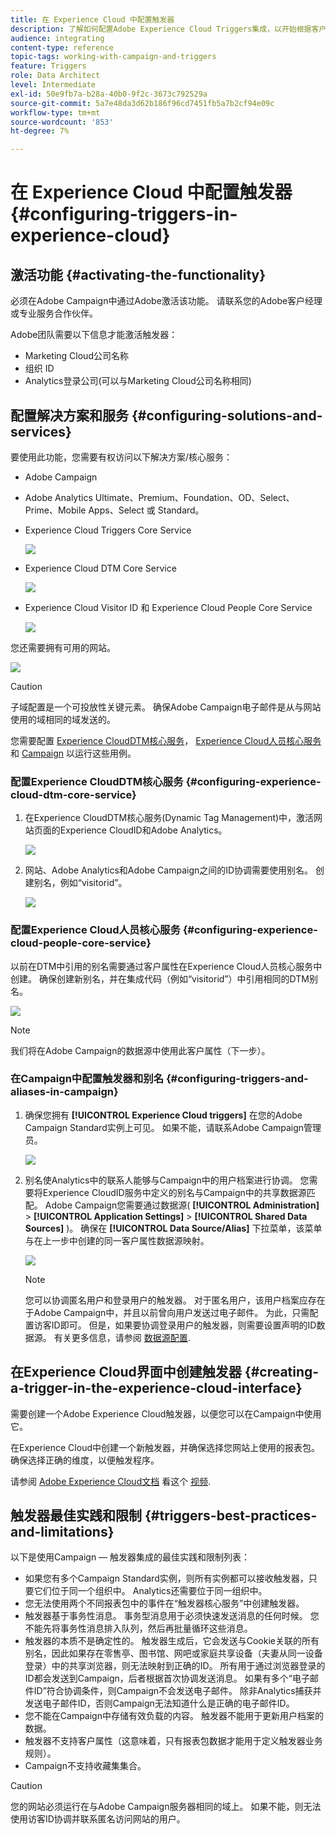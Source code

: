 ```yaml
---
title: 在 Experience Cloud 中配置触发器
description: 了解如何配置Adobe Experience Cloud Triggers集成，以开始根据客户以往的行为向客户发送个性化投放。
audience: integrating
content-type: reference
topic-tags: working-with-campaign-and-triggers
feature: Triggers
role: Data Architect
level: Intermediate
exl-id: 50e9fb7a-b28a-40b0-9f2c-3673c792529a
source-git-commit: 5a7e48da3d62b186f96cd7451fb5a7b2cf94e09c
workflow-type: tm+mt
source-wordcount: '853'
ht-degree: 7%

---
```


# 在 Experience Cloud 中配置触发器{#configuring-triggers-in-experience-cloud}

## 激活功能 {#activating-the-functionality}

必须在Adobe Campaign中通过Adobe激活该功能。 请联系您的Adobe客户经理或专业服务合作伙伴。

Adobe团队需要以下信息才能激活触发器：

* Marketing Cloud公司名称
* 组织 ID
* Analytics登录公司(可以与Marketing Cloud公司名称相同)

## 配置解决方案和服务 {#configuring-solutions-and-services}

要使用此功能，您需要有权访问以下解决方案/核心服务：

* Adobe Campaign
* Adobe Analytics Ultimate、Premium、Foundation、OD、Select、Prime、Mobile Apps、Select 或 Standard。
* Experience Cloud Triggers Core Service

   ![](assets/trigger_uc_prereq_1.png)

* Experience Cloud DTM Core Service

   ![](assets/trigger_uc_prereq_2.png)

* Experience Cloud Visitor ID 和 Experience Cloud People Core Service

   ![](assets/trigger_uc_prereq_3.png)

您还需要拥有可用的网站。

![](assets/trigger_uc_prereq_4.png)

>[!CAUTION]
>
>子域配置是一个可投放性关键元素。 确保Adobe Campaign电子邮件是从与网站使用的域相同的域发送的。

您需要配置 [Experience CloudDTM核心服务](#configuring-experience-cloud-dtm-core-service)， [Experience Cloud人员核心服务](#configuring-experience-cloud-people-core-service) 和 [Campaign](#configuring-triggers-and-aliases-in-campaign) 以运行这些用例。

### 配置Experience CloudDTM核心服务 {#configuring-experience-cloud-dtm-core-service}

1. 在Experience CloudDTM核心服务(Dynamic Tag Management)中，激活网站页面的Experience CloudID和Adobe Analytics。

   ![](assets/trigger_uc_conf_1.png)

1. 网站、Adobe Analytics和Adobe Campaign之间的ID协调需要使用别名。 创建别名，例如“visitorid”。

   ![](assets/trigger_uc_conf_2.png)

### 配置Experience Cloud人员核心服务 {#configuring-experience-cloud-people-core-service}

以前在DTM中引用的别名需要通过客户属性在Experience Cloud人员核心服务中创建。 确保创建新别名，并在集成代码（例如“visitorid”）中引用相同的DTM别名。

![](assets/trigger_uc_conf_3.png)

>[!NOTE]
>
>我们将在Adobe Campaign的数据源中使用此客户属性（下一步）。

### 在Campaign中配置触发器和别名 {#configuring-triggers-and-aliases-in-campaign}

1. 确保您拥有 **[!UICONTROL Experience Cloud triggers]** 在您的Adobe Campaign Standard实例上可见。 如果不能，请联系Adobe Campaign管理员。

   ![](assets/remarketing_1.png)

1. 别名使Analytics中的联系人能够与Campaign中的用户档案进行协调。 您需要将Experience CloudID服务中定义的别名与Campaign中的共享数据源匹配。 Adobe Campaign您需要通过数据源( **[!UICONTROL Administration]** > **[!UICONTROL Application Settings]** > **[!UICONTROL Shared Data Sources]** )。 确保在 **[!UICONTROL Data Source/Alias]** 下拉菜单，该菜单与在上一步中创建的同一客户属性数据源映射。

   ![](assets/trigger_uc_conf_5.png)

   >[!NOTE]
   >
   >您可以协调匿名用户和登录用户的触发器。 对于匿名用户，该用户档案应存在于Adobe Campaign中，并且以前曾向用户发送过电子邮件。 为此，只需配置访客ID即可。 但是，如果要协调登录用户的触发器，则需要设置声明的ID数据源。 有关更多信息，请参阅 [数据源配置](../../integrating/using/integration-with-audience-manager-or-people-core-service.md#step-2--configure-the-data-sources).

## 在Experience Cloud界面中创建触发器 {#creating-a-trigger-in-the-experience-cloud-interface}

需要创建一个Adobe Experience Cloud触发器，以便您可以在Campaign中使用它。

在Experience Cloud中创建一个新触发器，并确保选择您网站上使用的报表包。 确保选择正确的维度，以便触发程序。

请参阅 [Adobe Experience Cloud文档](https://experienceleague.adobe.com/docs/core-services/interface/activation/triggers.html) 看这个 [视频](https://helpx.adobe.com/cn/marketing-cloud/how-to/email-marketing.html#step-two).

## 触发器最佳实践和限制 {#triggers-best-practices-and-limitations}

以下是使用Campaign — 触发器集成的最佳实践和限制列表：

* 如果您有多个Campaign Standard实例，则所有实例都可以接收触发器，只要它们位于同一个组织中。 Analytics还需要位于同一组织中。
* 您无法使用两个不同报表包中的事件在“触发器核心服务”中创建触发器。
* 触发器基于事务性消息。 事务型消息用于必须快速发送消息的任何时候。 您不能先将事务性消息排入队列，然后再批量循环这些消息。
* 触发器的本质不是确定性的。 触发器生成后，它会发送与Cookie关联的所有别名，因此如果存在零售亭、图书馆、网吧或家庭共享设备（夫妻从同一设备登录）中的共享浏览器，则无法映射到正确的ID。 所有用于通过浏览器登录的ID都会发送到Campaign，后者根据首次协调发送消息。 如果有多个“电子邮件ID”符合协调条件，则Campaign不会发送电子邮件。 除非Analytics捕获并发送电子邮件ID，否则Campaign无法知道什么是正确的电子邮件ID。
* 您不能在Campaign中存储有效负载的内容。 触发器不能用于更新用户档案的数据。
* 触发器不支持客户属性（这意味着，只有报表包数据才能用于定义触发器业务规则）。
* Campaign不支持收藏集集合。

>[!CAUTION]
>
>您的网站必须运行在与Adobe Campaign服务器相同的域上。 如果不能，则无法使用访客ID协调并联系匿名访问网站的用户。
